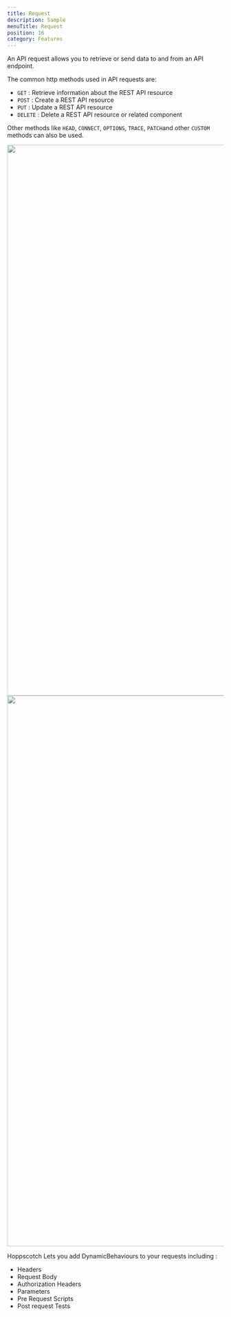 ```yaml
---
title: Request
description: Sample
menuTitle: Request
position: 16
category: Features
---
```


An API request allows you to retrieve or send data to and from an API endpoint.

The common http methods used in API requests are:

- `GET` : Retrieve information about the REST API resource
- `POST` : Create a REST API resource
- `PUT` : Update a REST API resource
- `DELETE` : Delete a REST API resource or related component

Other methods like `HEAD`, `CONNECT`, `OPTIONS`, `TRACE`, `PATCH`and other `CUSTOM` methods can also be used.

<img src="/api/method-dark.png" class="dark-img" height="1280" width="640" alt=""/>
<img src="/api/method-light.png" class="light-img" height="1280" width="640" alt=""/>

Hoppscotch Lets you add DynamicBehaviours to your requests including :

- Headers
- Request Body
- Authorization Headers
- Parameters
- Pre Request Scripts
- Post request Tests
